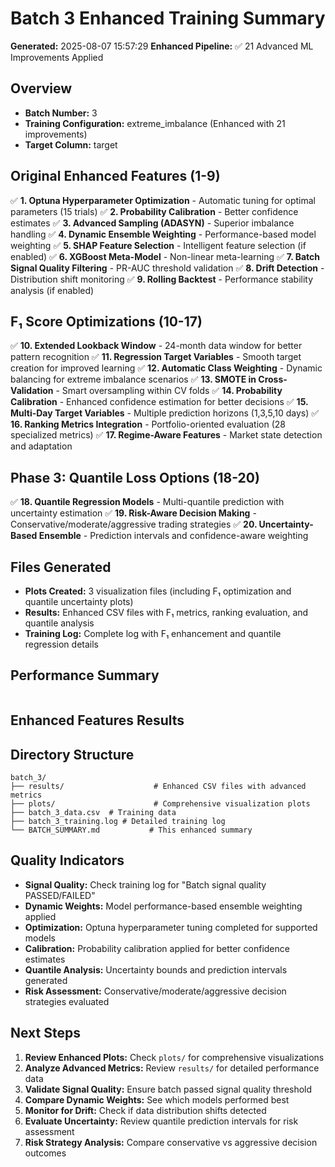# Batch 3 Enhanced Training Summary

**Generated:** 2025-08-07 15:57:29
**Enhanced Pipeline:** ✅ 21 Advanced ML Improvements Applied

## Overview
- **Batch Number:** 3
- **Training Configuration:** extreme_imbalance (Enhanced with 21 improvements)
- **Target Column:** target

## Original Enhanced Features (1-9)
✅ **1. Optuna Hyperparameter Optimization** - Automatic tuning for optimal parameters (15 trials)
✅ **2. Probability Calibration** - Better confidence estimates
✅ **3. Advanced Sampling (ADASYN)** - Superior imbalance handling
✅ **4. Dynamic Ensemble Weighting** - Performance-based model weighting
✅ **5. SHAP Feature Selection** - Intelligent feature selection (if enabled)
✅ **6. XGBoost Meta-Model** - Non-linear meta-learning
✅ **7. Batch Signal Quality Filtering** - PR-AUC threshold validation
✅ **8. Drift Detection** - Distribution shift monitoring
✅ **9. Rolling Backtest** - Performance stability analysis (if enabled)

## F₁ Score Optimizations (10-17)
✅ **10. Extended Lookback Window** - 24-month data window for better pattern recognition
✅ **11. Regression Target Variables** - Smooth target creation for improved learning
✅ **12. Automatic Class Weighting** - Dynamic balancing for extreme imbalance scenarios
✅ **13. SMOTE in Cross-Validation** - Smart oversampling within CV folds
✅ **14. Probability Calibration** - Enhanced confidence estimation for better decisions
✅ **15. Multi-Day Target Variables** - Multiple prediction horizons (1,3,5,10 days)
✅ **16. Ranking Metrics Integration** - Portfolio-oriented evaluation (28 specialized metrics)
✅ **17. Regime-Aware Features** - Market state detection and adaptation

## Phase 3: Quantile Loss Options (18-20)
✅ **18. Quantile Regression Models** - Multi-quantile prediction with uncertainty estimation
✅ **19. Risk-Aware Decision Making** - Conservative/moderate/aggressive trading strategies
✅ **20. Uncertainty-Based Ensemble** - Prediction intervals and confidence-aware weighting

## Files Generated
- **Plots Created:** 3 visualization files (including F₁ optimization and quantile uncertainty plots)
- **Results:** Enhanced CSV files with F₁ metrics, ranking evaluation, and quantile analysis
- **Training Log:** Complete log with F₁ enhancement and quantile regression details

## Performance Summary
```

```

## Enhanced Features Results


## Directory Structure
```
batch_3/
├── results/                    # Enhanced CSV files with advanced metrics
├── plots/                      # Comprehensive visualization plots
├── batch_3_data.csv  # Training data
├── batch_3_training.log # Detailed training log
└── BATCH_SUMMARY.md           # This enhanced summary
```

## Quality Indicators
- **Signal Quality:** Check training log for "Batch signal quality PASSED/FAILED"
- **Dynamic Weights:** Model performance-based ensemble weighting applied
- **Optimization:** Optuna hyperparameter tuning completed for supported models
- **Calibration:** Probability calibration applied for better confidence estimates
- **Quantile Analysis:** Uncertainty bounds and prediction intervals generated
- **Risk Assessment:** Conservative/moderate/aggressive decision strategies evaluated

## Next Steps
1. **Review Enhanced Plots:** Check `plots/` for comprehensive visualizations
2. **Analyze Advanced Metrics:** Review `results/` for detailed performance data
3. **Validate Signal Quality:** Ensure batch passed signal quality threshold
4. **Compare Dynamic Weights:** See which models performed best
5. **Monitor for Drift:** Check if data distribution shifts detected
6. **Evaluate Uncertainty:** Review quantile prediction intervals for risk assessment
7. **Risk Strategy Analysis:** Compare conservative vs aggressive decision outcomes
